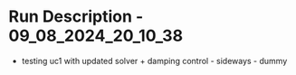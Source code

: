 # Run Description - 09_08_2024_20_10_38

- testing uc1 with updated solver + damping control - sideways - dummy

